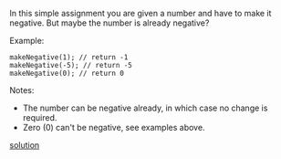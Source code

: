 In this simple assignment you are given a number and have to make it negative. But maybe the number is already negative?

Example:

    makeNegative(1); // return -1
    makeNegative(-5); // return -5
    makeNegative(0); // return 0

Notes:

- The number can be negative already, in which case no change is required.
- Zero (0) can't be negative, see examples above.

[solution](../solution/Return\%20Negative.js)